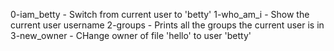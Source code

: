 0-iam_betty - Switch from current user to 'betty'
1-who_am_i - Show the current user username
2-groups - Prints all the groups the current user is in
3-new_owner - CHange owner of file 'hello' to user 'betty'
